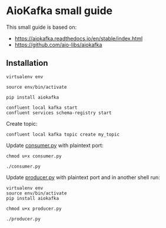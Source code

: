 # AioKafka small guide

This small guide is based on:
- https://aiokafka.readthedocs.io/en/stable/index.html
- https://github.com/aio-libs/aiokafka

## Installation

```shell
virtualenv env

source env/bin/activate

pip install aiokafka

confluent local kafka start
confluent services schema-registry start
```

Create topic:

```shell
confluent local kafka topic create my_topic
```

Update [consumer.py](./consumer.py) with plaintext port:

```shell
chmod u+x consumer.py

./consumer.py 
```

Update [producer.py](./producer.py) with plaintext port and in another shell run:

```shell
virtualenv env
source env/bin/activate
pip install aiokafka
```

```shell
chmod u+x producer.py

./producer.py 
```




